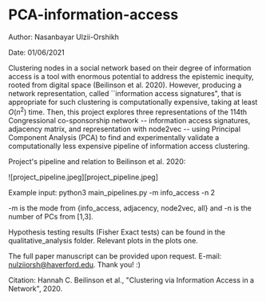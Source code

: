 # PCA-information-access

Author: Nasanbayar Ulzii-Orshikh

Date: 01/06/2021

Clustering nodes in a social network based on their degree of information access is a tool with enormous potential to address the epistemic inequity, rooted from digital space (Beilinson et al. 2020).
However, producing a network representation, called ``information access signatures", that is appropriate for such clustering is computationally expensive, taking at least $O(n^2$) time.
Then, this project explores three representations of the 114th Congressional co-sponsorship network -- information access signatures, adjacency matrix, and representation with node2vec -- using Principal Component Analysis (PCA) to find and experimentally validate a computationally less expensive pipeline of information access clustering.

Project's pipeline and relation to Beilinson et al. 2020:

![project_pipeline.jpeg][project_pipeline.jpeg]

Example input: python3 main_pipelines.py -m info_access -n 2

-m is the mode from {info_access, adjacency, node2vec, all} and -n is the number of PCs from [1,3].

Hypothesis testing results (Fisher Exact tests) can be found in the qualitative_analysis folder. Relevant plots in the plots one.

The full paper manuscript can be provided upon request. E-mail: nulziiorsh@haverford.edu. Thank you! :)

Citation: Hannah C. Beilinson et al., "Clustering via Information Access in a Network", 2020.